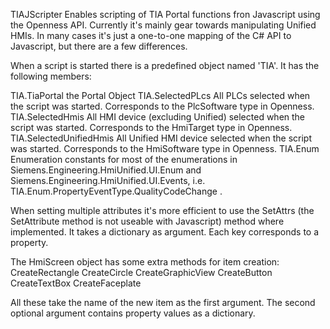 TIAJScripter
Enables scripting of TIA Portal functions fron Javascript using the Openness API.
Currently it's mainly gear towards manipulating Unified HMIs.
In many cases it's just a one-to-one mapping of the C# API to Javascript, but there are a few differences.

When a script is started there is a predefined object named 'TIA'. It has the following members:

TIA.TiaPortal       the Portal Object
TIA.SelectedPLcs    All PLCs selected when the script was started. Corresponds to the PlcSoftware type in Openness.
TIA.SelectedHmis    All HMI device (excluding Unified) selected when the script was started. Corresponds to the HmiTarget type in Openness.
TIA.SelectedUnifiedHmis    All Unified HMI device selected when the script was started. Corresponds to the HmiSoftware type in Openness.
TIA.Enum            Enumeration constants for most of the enumerations in Siemens.Engineering.HmiUnified.UI.Enum and Siemens.Engineering.HmiUnified.UI.Events, i.e. TIA.Enum.PropertyEventType.QualityCodeChange .

When setting multiple attributes it's more efficient to use the SetAttrs (the SetAttribute method is not useable with Javascript) method where implemented.
It takes a dictionary as argument. Each key corresponds to a property.

The HmiScreen object has some extra methods for item creation:
CreateRectangle
CreateCircle
CreateGraphicView
CreateButton
CreateTextBox
CreateFaceplate

All these take the name of the new item as the first argument. The second optional argument contains property values as a dictionary.

